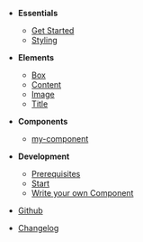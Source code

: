 - **Essentials**

  - [Get Started](docs/essentials/get-started.md)
  - [Styling](docs/essentials/styling.md)

- **Elements**

  - [Box](docs/elements/box.md)
  - [Content](docs/elements/content.md)
  - [Image](docs/elements/image.md)
  - [Title](docs/elements/title.md)

- **Components**

  - [my-component](components/my-component/readme.md)

  <!-- - [Button](components/bal-button/readme.md)
  - [Spinner](components/bal-spinner/readme.md)
  - [Toast](components/bal-toast/readme.md) -->

- **Development**

  - [Prerequisites](docs/development/prerequisites.md)
  - [Start](docs/development/start.md)
  - [Write your own Component](docs/development/write-your-own-component.md)

- [Github](https://github.com/hirsch88/bal-ui-library)
- [Changelog](https://github.com/hirsch88/bal-ui-library/releases)

